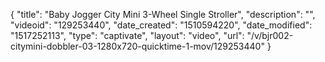 {
    "title": "Baby Jogger City Mini 3-Wheel Single Stroller",
    "description": "",
    "videoid": "129253440",
    "date_created": "1510594220",
    "date_modified": "1517252113",
    "type": "captivate",
    "layout": "video",
    "url": "\/v\/bjr002-citymini-dobbler-03-1280x720-quicktime-1-mov\/129253440"
}